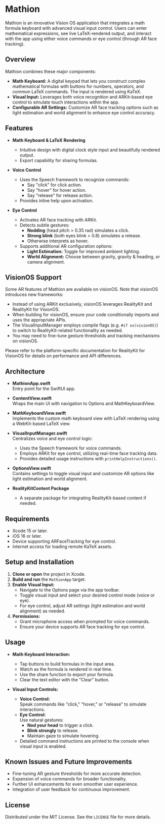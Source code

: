 # Mathion

Mathion is an innovative Vision OS application that integrates a math formula keyboard with advanced visual input control. Users can enter mathematical expressions, see live LaTeX-rendered output, and interact with the app using either voice commands or eye control (through AR face tracking).

## Overview

Mathion combines these major components:
- **Math Keyboard:** A digital keypad that lets you construct complex mathematical formulas with buttons for numbers, operators, and common LaTeX commands. The input is rendered using KaTeX.
- **Visual Input:** Leverages both voice recognition and ARKit-based eye control to simulate touch interactions within the app.
- **Configurable AR Settings:** Customize AR face tracking options such as light estimation and world alignment to enhance eye control accuracy.

## Features

- **Math Keyboard & LaTeX Rendering**
  - Intuitive design with digital clock style input and beautifully rendered output.
  - Export capability for sharing formulas.
  
- **Voice Control**
  - Uses the Speech framework to recognize commands:
    - Say "click" for click action.
    - Say "hover" for hover action.
    - Say "release" for release action.
  - Provides inline help upon activation.

- **Eye Control**
  - Activates AR face tracking with ARKit.
  - Detects subtle gestures:
    - **Nodding** (head pitch > 0.35 rad) simulates a click.
    - **Strong blink** (both eyes blink > 0.8) simulates a release.
    - Otherwise interprets as hover.
  - Supports additional AR configuration options:
    - **Light Estimation:** Toggle for improved ambient lighting.
    - **World Alignment:** Choose between gravity, gravity & heading, or camera alignment.

## VisionOS Support

Some AR features of Mathion are available on visionOS. Note that visionOS introduces new frameworks:
- Instead of using ARKit exclusively, visionOS leverages RealityKit and RealityKit for VisionOS.
- When building for visionOS, ensure your code conditionally imports and uses the appropriate APIs.
- The VisualInputManager employs compile flags (e.g. `#if os(visionOS)`) to switch to RealityKit-related functionality as needed.
- You may need to fine-tune gesture thresholds and tracking mechanisms on visionOS.

Please refer to the platform-specific documentation for RealityKit for VisionOS for details on performance and API differences.

## Architecture

- **MathionApp.swift**  
  Entry point for the SwiftUI app.

- **ContentView.swift**  
  Wraps the main UI with navigation to Options and MathKeyboardView.

- **MathKeyboardView.swift**  
  Implements the custom math keyboard view with LaTeX rendering using a WebKit-based LaTeX view.

- **VisualInputManager.swift**  
  Centralizes voice and eye control logic:
  - Uses the Speech framework for voice commands.
  - Employs ARKit for eye control, utilizing real-time face tracking data.
  - Provides detailed usage instructions with `printHelpInstructions()`.

- **OptionsView.swift**  
  Contains settings to toggle visual input and customize AR options like light estimation and world alignment.

- **RealityKitContent Package**
  - A separate package for integrating RealityKit-based content if needed.

## Requirements

- Xcode 15 or later.
- iOS 16 or later.
- Device supporting ARFaceTracking for eye control.
- Internet access for loading remote KaTeX assets.

## Setup and Installation

1. **Clone or open** the project in Xcode.
2. **Build and run** the `MathionApp` target.
3. **Enable Visual Input:**  
   - Navigate to the Options page via the app toolbar.  
   - Toggle visual input and select your desired control mode (voice or eye).
   - For eye control, adjust AR settings (light estimation and world alignment) as needed.
4. **Permissions:**  
   - Grant microphone access when prompted for voice commands.
   - Ensure your device supports AR face tracking for eye control.

## Usage

- **Math Keyboard Interaction:**
  - Tap buttons to build formulas in the input area.
  - Watch as the formula is rendered in real time.
  - Use the share function to export your formula.
  - Clear the text editor with the "Clear" button.

- **Visual Input Controls:**
  - **Voice Control:**  
    Speak commands like "click," "hover," or "release" to simulate interactions.
  - **Eye Control:**  
    Use natural gestures:
      - **Nod your head** to trigger a click.
      - **Blink strongly** to release.
      - Maintain gaze to simulate hovering.
  - Detailed command instructions are printed to the console when visual input is enabled.

## Known Issues and Future Improvements

- Fine-tuning AR gesture thresholds for more accurate detection.
- Expansion of voice commands for broader functionality.
- Further UI enhancements for even smoother user experience.
- Integration of user feedback for continuous improvement.

## License

Distributed under the MIT License. See the `LICENSE` file for more details.
